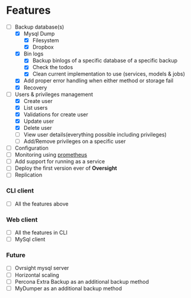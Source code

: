 # Features
- [ ] Backup database(s)
  - [x] Mysql Dump
    - [x] Filesystem
    - [x] Dropbox
  - [x] Bin logs
    - [x] Backup binlogs of a specific database of a specific backup
    - [x] Check the todos
    - [x] Clean current implementation to use (services, models & jobs)
  - [x] Add proper error handling when either method or storage fail
  - [x] Recovery
- [ ] Users & privileges management
  - [x] Create user
  - [x] List users
  - [x] Validations for create user
  - [x] Update user
  - [x] Delete user
  - [ ] View user details(everything possible including privileges)
  - [ ] Add/Remove privileges on a specific user
- [ ] Configuration
- [ ] Monitoring using [prometheus](https://prometheus.io/)
- [ ] Add support for running as a service
- [ ] Deploy the first version ever of **Oversight**
- [ ] Replication

### CLI client
- [ ] All the features above

### Web client
- [ ] All the features in CLI
- [ ] MySql client

### Future
- [ ] Ovrsight mysql server <!-- Creating an ovrsight managed Mysql database server from scratch -->
- [ ] Horizontal scaling
- [ ] Percona Extra Backup as an additional backup method
- [ ] MyDumper as an additional backup method